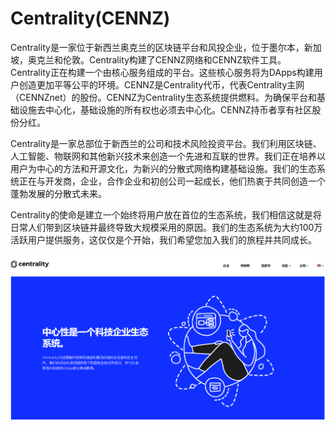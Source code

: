 # Centrality(CENNZ)

Centrality是一家位于新西兰奥克兰的区块链平台和风投企业，位于墨尔本，新加坡，奥克兰和伦敦。Centrality构建了CENNZ网络和CENNZ软件工具。Centrality正在构建一个由核心服务组成的平台。这些核心服务将为DApps构建用户创造更加平等公平的环境。CENNZ是Centrality代币，代表Centrality主网（CENNZnet）的股份。CENNZ为Centrality生态系统提供燃料。为确保平台和基础设施去中心化，基础设施的所有权也必须去中心化。CENNZ持币者享有社区股份分红。

Centrality是一家总部位于新西兰的公司和技术风险投资平台。我们利用区块链、人工智能、物联网和其他新兴技术来创造一个先进和互联的世界。我们正在培养以用户为中心的方法和开源文化，为新兴的分散式网络构建基础设施。我们的生态系统正在与开发商，企业，合作企业和初创公司一起成长，他们热衷于共同创造一个蓬勃发展的分散式未来。

Centrality的使命是建立一个始终将用户放在首位的生态系统，我们相信这就是将日常人们带到区块链并最终导致大规模采用的原因。我们的生态系统为大约100万活跃用户提供服务，这仅仅是个开始，我们希望您加入我们的旅程并共同成长。

![image-20220720114414376](image-20220720114414376.png)

